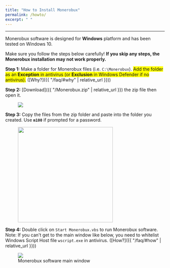 ```yaml
---
title: "How to Install Monerobux"
permalink: /howto/
excerpt: " "
---
```

***

Monerobux software is designed for **Windows** platform and has been tested on Windows 10.  

Make sure you follow the steps below carefully! **If you skip any steps, the Monerobux installation may not work properly.**  

**Step 1:** Make a folder for Monerobux files (i.e. `C:\Monerobux`). <span style="background-color: #FFFF00">Add the folder as an **Exception** in antivirus (or **Exclusion** in Windows Defender if no antivirus).</span> ([Why?]({{ "/faq/#why" | relative_url }}))

**Step 2:** [Download]({{ "/Monerobux.zip" | relative_url }}) the zip file then open it.

<figure>
  <img src="{{ '/assets/images/zipfolder.jpg' | relative_url }}" />
</figure>

**Step 3:** Copy the files from the zip folder and paste into the folder you created. Use **`m100`** if prompted for a password.

<figure>
  <img src="{{ '/assets/images/zippass.jpg' | relative_url }}" width="300"/>
</figure>

**Step 4:** Double click on `Start Monerobux.vbs` to run Monerobux software. Note: If you can't get to the main window like below, you need to whitelist Windows Script Host file `wscript.exe` in antivirus. ([How?]({{ "/faq/#how" | relative_url }}))

<figure>
  <img src="{{ '/assets/images/mainwindow.jpg' | relative_url }}" />
  <figcaption>Monerobux software main window</figcaption>
</figure>

